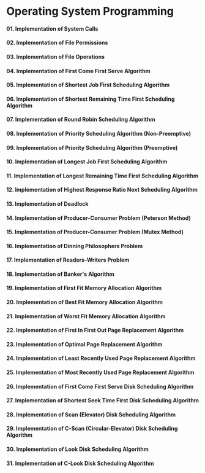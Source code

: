 # Operating System Programming

#### 01. Implementation of System Calls

#### 02. Implementation of File Permissions

#### 03. Implementation of File Operations

#### 04. Implementation of First Come First Serve Algorithm

#### 05. Implementation of Shortest Job First Scheduling Algorithm

#### 06. Implementation of Shortest Remaining Time First Scheduling Algorithm

#### 07. Implementation of Round Robin Scheduling Algorithm

#### 08. Implementation of Priority Scheduling Algorithm (Non-Preemptive)

#### 09. Implementation of Priority Scheduling Algorithm (Preemptive)

#### 10. Implementation of Longest Job First Scheduling Algorithm

#### 11. Implementation of Longest Remaining Time First Scheduling Algorithm

#### 12. Implementation of Highest Response Ratio Next Scheduling Algorithm

#### 13. Implementation of Deadlock

#### 14. Implementation of Producer-Consumer Problem (Peterson Method)

#### 15. Implementation of Producer-Consumer Problem (Mutex Method)

#### 16. Implementation of Dinning Philosophers Problem

#### 17. Implementation of Readers-Writers Problem

#### 18. Implementation of Banker's Algorithm

#### 19. Implementation of First Fit Memory Allocation Algorithm

#### 20. Implementation of Best Fit Memory Allocation Algorithm

#### 21. Implementation of Worst Fit Memory Allocation Algorithm

#### 22. Implementation of First In First Out Page Replacement Algorithm

#### 23. Implementation of Optimal Page Replacement Algorithm

#### 24. Implementation of Least Recently Used Page Replacement Algorithm

#### 25. Implementation of Most Recently Used Page Replacement Algorithm

#### 26. Implementation of First Come First Serve Disk Scheduling Algorithm

#### 27. Implementation of Shortest Seek Time First Disk Scheduling Algorithm

#### 28. Implementation of Scan (Elevator) Disk Scheduling Algorithm

#### 29. Implementation of C-Scan (Circular-Elevator) Disk Scheduling Algorithm

#### 30. Implementation of Look Disk Scheduling Algorithm

#### 31. Implementation of C-Look Disk Scheduling Algorithm